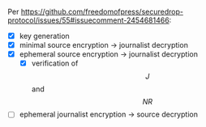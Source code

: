 Per <https://github.com/freedomofpress/securedrop-protocol/issues/55#issuecomment-2454681466>:

- [x] key generation
- [x] minimal source encryption → journalist decryption
- [x] ephemeral source encryption → journalist decryption
  - [x] verification of $$J$$ and $$NR$$
- [ ] ephemeral journalist encryption → source decryption
